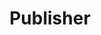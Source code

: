 ---
title: Publisher
description: We publish open data
permalink: /es/publisher/search
layout: publisher-search
---